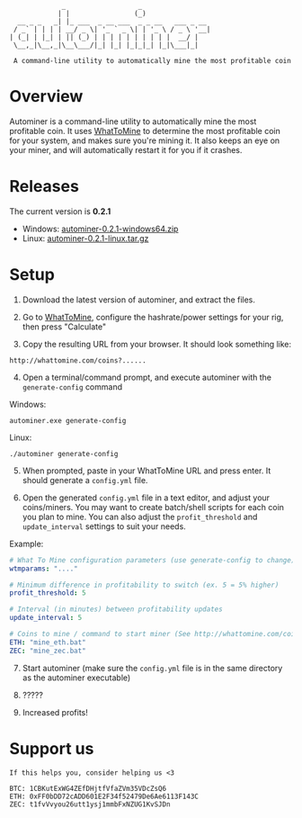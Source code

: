 ```
             _                  _                 
            | |                (_)                
  __ _ _   _| |_ ___  _ __ ___  _ _ __   ___ _ __ 
 / _` | | | | __/ _ \| '_ ` _ \| | '_ \ / _ \ '__|
| (_| | |_| | || (_) | | | | | | | | | |  __/ |   
 \__,_|\__,_|\__\___/|_| |_| |_|_|_| |_|\___|_|   

 A command-line utility to automatically mine the most profitable coin
```

# Overview
Autominer is a command-line utility to automatically mine the most profitable coin. It uses [WhatToMine](http://whattomine.com) to determine the most profitable coin for your system, and makes sure you're mining it. It also keeps an eye on your miner, and will automatically restart it for you if it crashes.

# Releases
The current version is **0.2.1**
* Windows: [autominer-0.2.1-windows64.zip](https://github.com/autominer/autominer/releases/download/v0.2.1/autominer-0.2.1-windows64.zip)
* Linux: [autominer-0.2.1-linux.tar.gz](https://github.com/autominer/autominer/releases/download/v0.2.1/autominer-0.2.1-linux.tar.gz)

# Setup
1. Download the latest version of autominer, and extract the files.

2. Go to [WhatToMine](http://whattomine.com), configure the hashrate/power settings for your rig, then press "Calculate"

3. Copy the resulting URL from your browser. It should look something like:

```
http://whattomine.com/coins?......
```

4. Open a terminal/command prompt, and execute autominer with the `generate-config` command

Windows:
```
autominer.exe generate-config
```

Linux:
```
./autominer generate-config
```

5. When prompted, paste in your WhatToMine URL and press enter. It should generate a `config.yml` file.

6. Open the generated `config.yml` file in a text editor, and adjust your coins/miners. You may want to create batch/shell scripts for each coin you plan to mine. You can also adjust the `profit_threshold` and `update_interval` settings to suit your needs.

Example:
```yml
# What To Mine configuration parameters (use generate-config to change)
wtmparams: "...."

# Minimum difference in profitability to switch (ex. 5 = 5% higher)
profit_threshold: 5

# Interval (in minutes) between profitability updates
update_interval: 5

# Coins to mine / command to start miner (See http://whattomine.com/coins for coin symbols)
ETH: "mine_eth.bat"
ZEC: "mine_zec.bat"
```

7. Start autominer (make sure the `config.yml` file is in the same directory as the autominer executable)

8. ?????

9. Increased profits!

# Support us
```
If this helps you, consider helping us <3

BTC: 1CBKutExWG4ZEfDHjtfVfaZVm35VDcZsQ6
ETH: 0xFF0bDD72cADD601E2F34f52479De6Ae6113F143C
ZEC: t1fvVvyou26utt1ysj1mmbFxNZUG1KvSJDn
```

